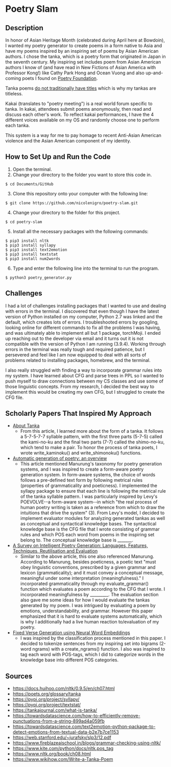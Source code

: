 # Poetry Slam

## Description
In honor of Asian Heritage Month (celebrated during April here at Bowdoin), I wanted my poetry generator to create poems in a form native to Asia and have my poems inspired by an inspiring set of poems by Asian American authors. I chose the tanka, which is a poetry form that originated in Japan in the seventh century. My inspiring set includes poem from Asian American authors I know of (and have read in New Fictions of Asian America with Professor Kong!) like Cathy Park Hong and Ocean Vuong and also up-and-coming poets I found on [Poetry Foundation](https://www.poetryfoundation.org/collections/101589/asian-american-voices-in-poetry).

Tanka poems [do not traditionally have titles](http://www.graceguts.com/essays/why-say-more-the-problem-of-titling-tanka) which is why my tankas are titleless.

Kakai (translates to "poetry meeting") is a real world forum specific to tanka. In kakai, attendees submit poems anonymously, then read and discuss each other's work. To reflect kakai performances, I have the 4 different voices available on my OS and randomly choose one to perform each tanka.

This system is a way for me to pay homage to recent Anti-Asian American violence and the Asian American component of my identity.

## How to Set Up and Run the Code
1. Open the terminal.
2. Change your directory to the folder you want to store this code in.  
```
$ cd Documents/GitHub
```
3. Clone this repository onto your computer with the following line:  
```
$ git clone https://github.com/nicolenigro/poetry-slam.git
```
4. Change your directory to the folder for this project.  
```
$ cd poetry-slam
```
5. Install all the necessary packages with the following commands:
```
$ pip3 install nltk
$ pip3 install syllapy
$ pip3 install text2emotion
$ pip3 install textstat
$ pip3 install num2words
```
6. Type and enter the following line into the terminal to run the program.  
```
$ python3 poetry_generator.py
```

## Challenges
I had a lot of challenges installing packages that I wanted to use and dealing with errors in the terminal. I discovered that even though I have the latest version of Python installed on my computer, Python 2.7 was linked and the default, which creates lots of errors. I troubleshooted errors by googling, looking online for different commands to fix all the problems I was having, and was ultimately able to implement all but 1 package, torchMoji. I ended up reaching out to the developer via email and it turns out it is not compatible with the version of Python I am running (3.9.4). Working through errors in the terminal was really tough and required patience, but I persevered and feel like I am now equipped to deal with all sorts of problems related to installing packages, homebrew, and the terminal.

I also really struggled with finding a way to incorporate grammar rules into my system. I have learned about CFG and parse trees in PPL so I wanted to push myself to draw connections between my CS classes and use some of those linguistic concepts. From my research, I decided the best way to implement this would be creating my own CFG, but I struggled to create the CFG file.

## Scholarly Papers That Inspired My Approach
* [About Tanka](https://www.tandfonline.com/doi/full/10.1080/19342039.2016.1120610)
	* From this article, I learned more about the form of a tanka. It follows a 5-7-5-7-7 syllable pattern, with the first three parts (5-7-5) called the kami-no-ku and the final two parts (7-7) called the shimo-no-ku, which tend to make a pair. To honor the process of tanka poets, I wrote write_kaminoku() and write_shimonoku() functions.
* [Automatic generation of poetry: an overview](https://www.researchgate.net/profile/Hugo-Goncalo-Oliveira/publication/228610670_Automatic_generation_of_poetry_an_overview/links/00b7d517eea41271af000000/Automatic-generation-of-poetry-an-overview.pdf)
	* This article mentioned Manurung's taxonomy for poetry generation systems, and I was inspired to create a form-aware poetry generation system. In form-aware systems, the choice of words follows a pre-defined text form by following metrical rules (properties of grammaticality and poeticness). I implemented the syllapy package to ensure that each line is following the metrical rule of the tanka syllable pattern. I was particularly inspired by Levy's POEVOLVE--a form-aware system--in which "the real process of human poetry writing is taken as a reference from which to draw the intuitions that drive the system" (3). From Levy's model, I decided to implement evaluator modules for analyzing generated tankas as well as conceptual and syntactical knowledge bases. The syntactical knowledge base is the CFG file that I wrote consisting of grammar rules and which POS each word from poems in the inspiring set belong to. The conceptual knowledge base is _______.
* [A Survey on Intelligent Poetry Generation: Languages, Features, Techniques, Reutilisation and Evaluation](https://www.aclweb.org/anthology/W17-3502/)
	* Similar to the above article, this one also referenced Manurung. According to Manurung, besides poeticness, a poetic text "must obey linguistic conventions, prescribed by a given grammar and lexicon (grammaticality); and it must convey a conceptual message, meaningful under some interpretation (meaningfulness)." I incorporated grammaticality through my evaluate_grammar() function which evaluates a poem according to the CFG that I wrote. I incorporated meaningfulness by _________. The evaluation section also gave me some ideas for how I would evaluate the tankas generated by my poem. I was intrigued by evaluating a poem by emotions, understandability, and grammar. However this paper emphasized that it is hard to evaluate systems automatically, which is why I additionally had a live human reaction to/evaluation of my poetry.
* [Fixed Verse Generation using Neural Word Embeddings](https://core.ac.uk/download/pdf/79584968.pdf)
	* I was inspired by the classification process mentioned in this paper. I decided to tokenize sentences from my inspiring set into bigrams (2-word ngrams) with a create_ngrams() function. I also was inspired to tag each word with POS-tags, which I did to categorize words in the knowledge base into different POS categories.

## Sources
* https://docs.huihoo.com/nltk/0.9.5/en/ch07.html
* https://poets.org/glossary/tanka
* https://pypi.org/project/syllapy/
* https://pypi.org/project/textstat/
* https://tankajournal.com/what-is-tanka/
* https://towardsdatascience.com/how-to-efficiently-remove-punctuations-from-a-string-899ad4a059fb
* https://towardsdatascience.com/text2emotion-python-package-to-detect-emotions-from-textual-data-b2e7b7ce1153
* https://web.stanford.edu/~jurafsky/slp3/12.pdf
* https://www.fireblazeaischool.in/blogs/grammar-checking-using-nltk/
* https://www.kite.com/python/docs/nltk.pos_tag
* https://www.nltk.org/book/ch08.html
* https://www.wikihow.com/Write-a-Tanka-Poem